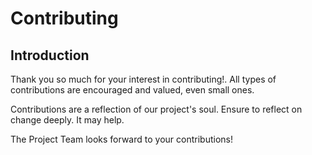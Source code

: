 # Contributing

## Introduction
Thank you so much for your interest in contributing!. All types of contributions are encouraged and valued, even small ones.

Contributions are a reflection of our project's soul. Ensure to reflect on change deeply. It may help.

The Project Team looks forward to your contributions!

